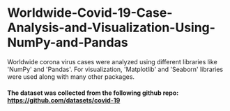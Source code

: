 # Worldwide-Covid-19-Case-Analysis-and-Visualization-Using-NumPy-and-Pandas
Worldwide corona virus cases were analyzed using different libraries like 'NumPy' and 'Pandas'. For visualization, 'Matplotlib' and 'Seaborn' libraries were used 
along with many other packages. 

#### The dataset was collected from the following github repo: https://github.com/datasets/covid-19
